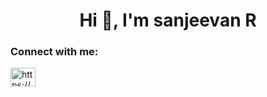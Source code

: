 <h1 align="center">Hi 👋, I'm sanjeevan R</h1>
<h3 align="left">Connect with me:</h3>
<p align="left">
<a href="https://www.linkedin.com/in/sanjeevan-r" target="blank"><img align="center" src="https://raw.githubusercontent.com/rahuldkjain/github-profile-readme-generator/master/src/images/icons/Social/linked-in-alt.svg" alt="https://www.linkedin.com/in/sanjeevan-r/" height="30" width="40" /></a>
</p>
